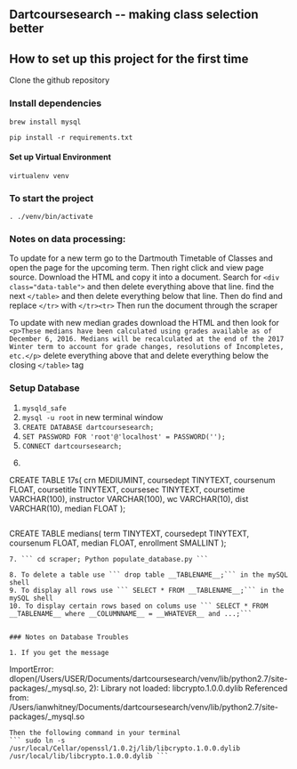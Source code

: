 ## Dartcoursesearch -- making class selection better

## How to set up this project for the first time
Clone the github repository

### Install dependencies
``` brew install mysql ```

``` pip install -r requirements.txt ```

#### Set up Virtual Environment
``` virtualenv venv ```


### To start the project
```. ./venv/bin/activate```


### Notes on data processing:
To update for a new term go to the Dartmouth Timetable of Classes and open
the page for the upcoming term. Then right click and view page source. Download
the HTML and copy it into a document. Search for ``` <div class="data-table"> ```
and then delete everything above that line. find the next ``` </table> ``` and
then delete everything below that line. Then do find and replace ```</tr>``` with ```</tr><tr>``` Then run the document through the scraper

To update with new median grades download the HTML and then look for ``` <p>These medians have been calculated using grades available as of December 6, 2016. Medians will be recalculated at the end of the 2017 Winter term to account for grade changes, resolutions of Incompletes, etc.</p> ``` delete everything above that and delete everything below the closing ``` </table> ``` tag





### Setup Database
1. ``` mysqld_safe ```
2. ``` mysql -u root ``` in new terminal window
3. ``` CREATE DATABASE dartcoursesearch; ```
4. ``` SET PASSWORD FOR 'root'@'localhost' = PASSWORD(''); ```
5. ``` CONNECT dartcoursesearch; ```
6. ```
CREATE TABLE 17s(
    crn MEDIUMINT,
    coursedept TINYTEXT,
    coursenum FLOAT,
    coursetitle TINYTEXT,
    coursesec TINYTEXT,
    coursetime VARCHAR(100),
    instructor VARCHAR(100),
    wc VARCHAR(10),
    dist VARCHAR(10),
    median FLOAT
    );
```
```
CREATE TABLE medians(
    term TINYTEXT,
    coursedept TINYTEXT,
    coursenum FLOAT,
    median FLOAT,
    enrollment SMALLINT
    );
```
7. ``` cd scraper; Python populate_database.py ```

8. To delete a table use ``` drop table __TABLENAME__;``` in the mySQL shell
9. To display all rows use ``` SELECT * FROM __TABLENAME__;``` in the mySQL shell
10. To display certain rows based on colums use ``` SELECT * FROM __TABLENAME__ where __COLUMNNAME__ = __WHATEVER__ and ...;```


### Notes on Database Troubles

1. If you get the message
```
ImportError: dlopen(/Users/USER/Documents/dartcoursesearch/venv/lib/python2.7/site-packages/_mysql.so, 2): Library not loaded: libcrypto.1.0.0.dylib
  Referenced from: /Users/ianwhitney/Documents/dartcoursesearch/venv/lib/python2.7/site-packages/_mysql.so
  ```
  Then the following command in your terminal
``` sudo ln -s /usr/local/Cellar/openssl/1.0.2j/lib/libcrypto.1.0.0.dylib /usr/local/lib/libcrypto.1.0.0.dylib ```
